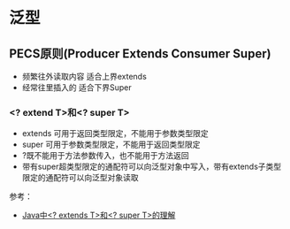 # 泛型


## PECS原则(Producer Extends Consumer Super)

* 频繁往外读取内容 适合上界extends
* 经常往里插入的 适合下界Super

### <? extend T>和<? super T>

* extends 可用于返回类型限定，不能用于参数类型限定
* super 可用于参数类型限定，不能用于返回类型限定
* ?既不能用于方法参数传入，也不能用于方法返回
* 带有super超类型限定的通配符可以向泛型对象中写入，带有extends子类型限定的通配符可以向泛型对象读取

参考： 
- [Java中<? extends T>和<? super T>的理解](https://blog.csdn.net/jdsjlzx/article/details/70479227)

